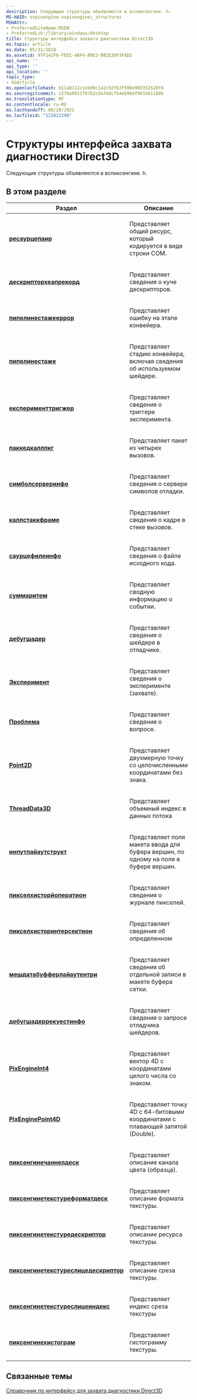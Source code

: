 ```yaml
---
description: Следующие структуры объявляются в вспиксенгине. h.
MS-HAID: vspixengine.vspixengine\_structures
MSHAttr:
- PreferredSiteName:MSDN
- PreferredLib:/library/windows/desktop
title: Структуры интерфейса захвата диагностики Direct3D
ms.topic: article
ms.date: 05/31/2018
ms.assetid: 97F142F6-FED1-4AF4-B9E3-BB1E30F3FAD2
api_name: ''
api_type: ''
api_location: ''
topic_type:
- kbArticle
ms.openlocfilehash: 611a8112c1eb99c142c92f63f598e903352528f8
ms.sourcegitcommit: c276a8912787b2cda74dcf54eb96df961bb1188b
ms.translationtype: MT
ms.contentlocale: ru-RU
ms.lasthandoff: 08/20/2021
ms.locfileid: "122622290"
---
```

# <a name="span-idvspixenginevspixengine_structuresspandirect3d-diagnostics-capture-interface-structures"></a><span id="vspixengine.vspixengine_structures"></span>Структуры интерфейса захвата диагностики Direct3D

Следующие структуры объявляются в вспиксенгине. h.

## <a name="span-idin_this_sectionspanin-this-section"></a><span id="in_this_section"></span>В этом разделе

<table><colgroup><col  /><col  /></colgroup><thead><tr class="header"><th>Раздел</th><th>Описание</th></tr></thead><tbody><tr class="odd"><td><p><a href="/windows/desktop/direct3dtools/resourcepair"><strong>ресаурцепаир</strong></a></p></td><td><p>Представляет общий ресурс, который кодируется в виде строки COM.</p></td></tr><tr class="even"><td><p><a href="/windows/desktop/direct3dtools/descriptorheaprecord"><strong>дескрипторхеапрекорд</strong></a></p></td><td><p>Представляет сведения о куче дескрипторов.</p></td></tr><tr class="odd"><td><p><a href="/windows/desktop/direct3dtools/pipelinestageerror"><strong>пипелинестажееррор</strong></a></p></td><td><p>Представляет ошибку на этапе конвейера.</p></td></tr><tr class="even"><td><p><a href="/windows/desktop/direct3dtools/pipelinestage"><strong>пипелинестаже</strong></a></p></td><td><p>Представляет стадию конвейера, включая сведения об используемом шейдере.</p></td></tr><tr class="odd"><td><p><a href="/windows/desktop/direct3dtools/experimenttrigger"><strong>експерименттригжер</strong></a></p></td><td><p>Представляет сведения о триггере эксперимента.</p></td></tr><tr class="even"><td><p><a href="/windows/desktop/direct3dtools/packedcallpkg"><strong>паккедкаллпкг</strong></a></p></td><td><p>Представляет пакет из четырех вызовов.</p></td></tr><tr class="odd"><td><p><a href="/windows/desktop/direct3dtools/symbolserverinfo"><strong>симболсерверинфо</strong></a></p></td><td><p>Представляет сведения о сервере символов отладки.</p></td></tr><tr class="even"><td><p><a href="/windows/desktop/direct3dtools/callstackframe"><strong>каллстаккфраме</strong></a></p></td><td><p>Представляет сведения о кадре в стеке вызовов.</p></td></tr><tr class="odd"><td><p><a href="/windows/desktop/direct3dtools/sourcefileinfo"><strong>саурцефилеинфо</strong></a></p></td><td><p>Представляет сведения о файле исходного кода.</p></td></tr><tr class="even"><td><p><a href="/windows/desktop/direct3dtools/summaryitem"><strong>суммаритем</strong></a></p></td><td><p>Представляет сводную информацию о событии.</p></td></tr><tr class="odd"><td><p><a href="/windows/desktop/direct3dtools/debugshader"><strong>дебугшадер</strong></a></p></td><td><p>Представляет сведения о шейдере в отладчике.</p></td></tr><tr class="even"><td><p><a href="/windows/desktop/direct3dtools/experiment"><strong>Эксперимент</strong></a></p></td><td><p>Представляет сведения о эксперименте (захвате).</p></td></tr><tr class="odd"><td><p><a href="/windows/desktop/direct3dtools/issue"><strong>Проблема</strong></a></p></td><td><p>Представляет сведения о вопросе.</p></td></tr><tr class="even"><td><p><a href="/windows/desktop/direct3dtools/point2d"><strong>Point2D</strong></a></p></td><td><p>Представляет двухмерную точку со целочисленными координатами без знака.</p></td></tr><tr class="odd"><td><p><a href="/windows/desktop/direct3dtools/threaddata3d"><strong>ThreadData3D</strong></a></p></td><td><p>Представляет объемный индекс в данных потока</p></td></tr><tr class="even"><td><p><a href="/windows/desktop/direct3dtools/inputlayoutstruct"><strong>инпутлайаутструкт</strong></a></p></td><td><p>Представляет поля макета ввода для буфера вершин, по одному на поле в буфере вершин.</p></td></tr><tr class="odd"><td><p><a href="/windows/desktop/direct3dtools/pixelhistoryoperation"><strong>пикселхисторйоператион</strong></a></p></td><td><p>Представляет сведения о журнале пикселей.</p></td></tr><tr class="even"><td><p><a href="/windows/desktop/direct3dtools/pixelhistoryintersection"><strong>пикселхисторинтерсектион</strong></a></p></td><td><p>Представляет сведения об определенном</p></td></tr><tr class="odd"><td><p><a href="/windows/desktop/direct3dtools/meshdatabufferlayoutentry"><strong>мешдатабуфферлайаутентри</strong></a></p></td><td><p>Представляет сведения об отдельной записи в макете буфера сетки.</p></td></tr><tr class="even"><td><p><a href="/windows/desktop/direct3dtools/debugshaderrequestinfo"><strong>дебугшадеррекуестинфо</strong></a></p></td><td><p>Представляет сведения о запросе отладчика шейдеров.</p></td></tr><tr class="odd"><td><p><a href="/windows/desktop/direct3dtools/pixengineint4"><strong>PixEngineInt4</strong></a></p></td><td><p>Представляет вектор 4D с координатами целого числа со знаком.</p></td></tr><tr class="even"><td><p><a href="/windows/desktop/direct3dtools/pixenginepoint4d"><strong>PixEnginePoint4D</strong></a></p></td><td><p>Представляет точку 4D с 64-битовыми координатами с плавающей запятой (Double).</p></td></tr><tr class="odd"><td><p><a href="/windows/desktop/direct3dtools/pixenginechanneldesc"><strong>пиксенгинечаннелдеск</strong></a></p></td><td><p>Представляет описание канала цвета (образца).</p></td></tr><tr class="even"><td><p><a href="/windows/desktop/direct3dtools/pixenginetextureformatdesc"><strong>пиксенгинетекстуреформатдеск</strong></a></p></td><td><p>Представляет описание формата текстуры.</p></td></tr><tr class="odd"><td><p><a href="/windows/desktop/direct3dtools/pixenginetexturedescriptor"><strong>пиксенгинетекстуредескриптор</strong></a></p></td><td><p>Представляет описание ресурса текстуры.</p></td></tr><tr class="even"><td><p><a href="/windows/desktop/direct3dtools/pixenginetextureslicedescriptor"><strong>пиксенгинетекстуреслицедескриптор</strong></a></p></td><td><p>Представляет описание среза текстуры.</p></td></tr><tr class="odd"><td><p><a href="/windows/desktop/direct3dtools/pixenginetexturesliceindex"><strong>пиксенгинетекстуреслицеиндекс</strong></a></p></td><td><p>Представляет индекс среза текстуры</p></td></tr><tr class="even"><td><p><a href="/windows/desktop/direct3dtools/pixenginehistogram"><strong>пиксенгинехистограм</strong></a></p></td><td><p>Представляет гистограмму текстуры.</p></td></tr></tbody></table>

 

## <a name="span-idrelated_topicsspanrelated-topics"></a><span id="related_topics"></span>Связанные темы

[Справочник по интерфейсу для захвата диагностики Direct3D](vspixengine-reference.md)

 

 
